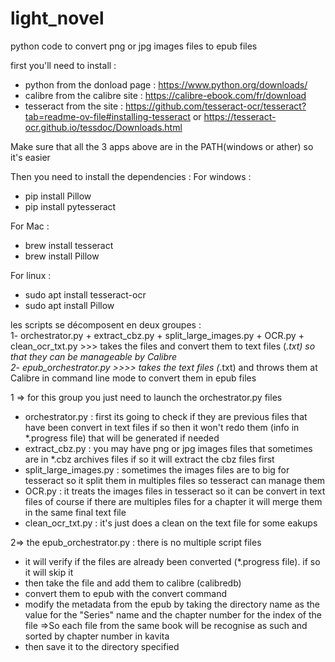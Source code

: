 # light_novel
python code to convert png or jpg images files to epub files

first you'll need to install : 
  - python from the donload page : https://www.python.org/downloads/ 
  - calibre from the calibre site : https://calibre-ebook.com/fr/download 
  - tesseract from the site : https://github.com/tesseract-ocr/tesseract?tab=readme-ov-file#installing-tesseract or https://tesseract-ocr.github.io/tessdoc/Downloads.html 

Make sure that all the 3 apps above are in the PATH(windows or ather) so it's easier 
 
Then you need to install the dependencies : 
  For windows :
  - pip install Pillow
  - pip install pytesseract

For Mac :
  - brew install tesseract
  - brew install Pillow

For linux :
  - sudo apt install tesseract-ocr
  - sudo apt install Pillow

les scripts se décomposent en deux groupes :  
  1- orchestrator.py + extract_cbz.py + split_large_images.py + OCR.py + clean_ocr_txt.py >>> takes the files and convert them to text files (*.txt) so that they can be manageable by Calibre  
  2- epub_orchestrator.py >>>> takes the text files (*.txt) and throws them at Calibre in command line mode to convert them in epub files  
  
1 => for this group you just need to launch the orchestrator.py files  

  - orchestrator.py : first its going to check if they are previous files that have been convert in text files if so then it won't redo them (info in *.progress file) that will be generated if needed  
  - extract_cbz.py : you may have png or jpg images files that sometimes are in *.cbz archives files if so it will extract the cbz files first  
  - split_large_images.py : sometimes the images files are to big for tesseract so it split them in multiples files so tesseract can manage them  
  - OCR.py : it treats the images files in tesseract so it can be convert in text files of course if there are multiples files for a chapter it will merge them in the same final text file  
  - clean_ocr_txt.py : it's just does a clean on the text file for some eakups  
  
2=> the epub_orchestrator.py : there is no multiple script files  
  - it will verify if the files are already been converted (*.progress file). if so it will skip it  
  - then take the file and add them to calibre (calibredb)  
  - convert them to epub with the convert command  
  - modify the metadata from the epub by taking the directory name as the value for the "Series" name and the chapter number for the index of the file
      =>So each file from the same book will be recognise as such and sorted by chapter number in kavita  
  - then save it to the directory specified   
  
